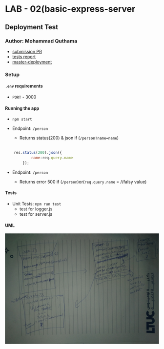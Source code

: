 # LAB - 02(basic-express-server

## Deployment Test

### Author: Mohammad Quthama

- [submission PR](https://github.com/mohammad-qethama/basic-express-server/pull/3)
- [tests report](https://github.com/mohammad-qethama/basic-express-server/actions)
- [master-deployment](https://express-simple-ma.herokuapp.com/person?name=doe)

### Setup

#### `.env` requirements

- `PORT` - 3000

#### Running the app

- `npm start`

- Endpoint: `/person`
  - Returns status(200) & json if (`/person?name=name`)

```JavaScript

    res.status(200).json({
            name:req.query.name
        });

```

- Endpoint: `/person`

  - Returns error 500 if (`/person`)or(`req.query.name` = //falsy value)

#### Tests

- Unit Tests: `npm run test`
  - test for logger.js
  - test for server.js

#### UML

![UML Diagram](uml.jpg)


